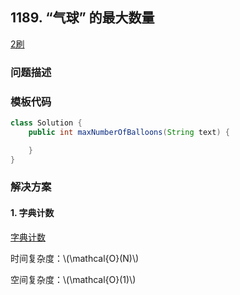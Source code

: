 ## 1189. “气球” 的最大数量

<script src="https://cdn.bootcss.com/mathjax/2.7.7/MathJax.js?config=TeX-AMS-MML_HTMLorMML"></script>

[2刷](qu1189/solu/Solution.java)

### 问题描述


### 模板代码

``` java
class Solution {
    public int maxNumberOfBalloons(String text) {

    }
}
```

### 解决方案

#### 1. 字典计数

[字典计数](qu1189/solu1/Solution.java)

时间复杂度：\\(\mathcal{O}(N)\\)

空间复杂度：\\(\mathcal{O}(1)\\)
